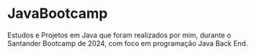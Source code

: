 # JavaBootcamp
Estudos e Projetos em Java que foram realizados por mim, durante o Santander Bootcamp de 2024, com foco em programação Java Back End.
